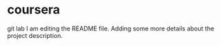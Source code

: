 # coursera
git lab
I am editing the README file. Adding some more details about the project description.


